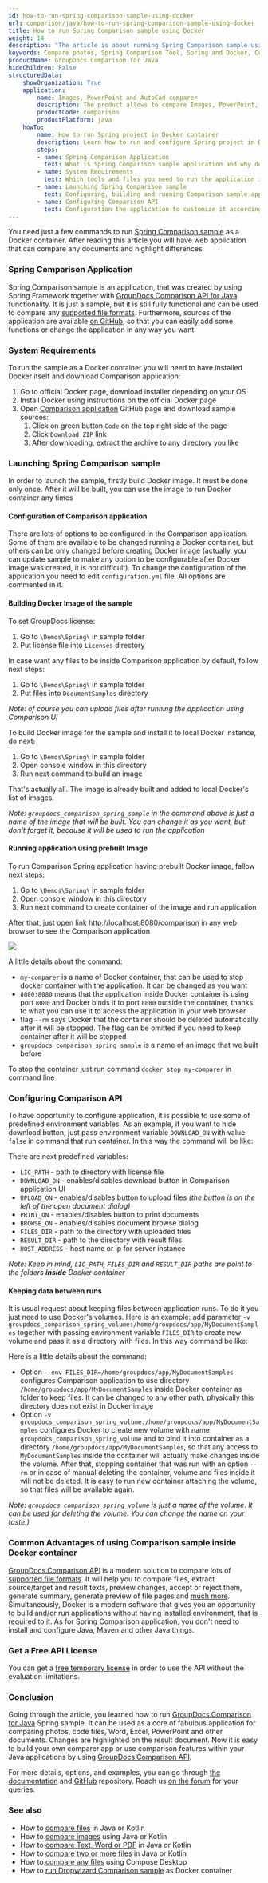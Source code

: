 ```yaml
---
id: how-to-run-spring-comparison-sample-using-docker
url: comparison/java/how-to-run-spring-comparison-sample-using-docker
title: How to run Spring Comparison sample using Docker
weight: 14
description: "The article is about running Spring Comparison sample using Docker to get fast ready-to-use application to compare files"
keywords: Compare photos, Spring Comparison Tool, Spring and Docker, Comparison API
productName: GroupDocs.Comparison for Java
hideChildren: False
structuredData:
    showOrganization: True
    application:
        name: Images, PowerPoint and AutoCad comparer
        description: The product allows to compare Images, PowerPoint, AutoCad and much more types of files
        productCode: comparison
        productPlatform: java
    howTo:
        name: How to run Spring project in Docker container
        description: Learn how to run and configure Spring project in Docker container
        steps:
        - name: Spring Comparison Application
          text: What is Spring Comparison sample application and why do you need it
        - name: System Requirements
          text: Which tools and files you need to run the application in Docker container
        - name: Launching Spring Comparison sample
          text: Configuring, building and running Comparison sample application using Docker
        - name: Configuring Comparison API
          text: Configuration the application to customize it according to your needs
---
```


You need just a few commands to run [Spring Comparison sample](https://github.com/groupdocs-comparison/GroupDocs.Comparison-for-Java/tree/master/Demos/Spring) as a Docker container. After reading this article you will have web application that can compare any documents and highlight differences 

### Spring Comparison Application

Spring Comparison sample is an application, that was created by using Spring Framework together with [GroupDocs.Comparison API for Java](https://products.groupdocs.com/comparison/java) functionality. It is just a sample, but it is still fully functional and can be used to compare any [supported file formats](/comparison/java/supported-document-formats/). Furthermore, sources of the application are available [on GitHub](https://github.com/groupdocs-comparison/GroupDocs.Comparison-for-Java/tree/master/Demos/Spring), so that you can easily add some functions or change the application in any way you want.

### System Requirements

To run the sample as a Docker container you will need to have installed Docker itself and download Comparison application:
1. Go to official Docker page, download installer depending on your OS
2. Install Docker using instructions on the official Docker page
3. Open [Comparison application](https://github.com/groupdocs-comparison/GroupDocs.Comparison-for-Java) GitHub page and download sample sources:
   1. Click on green button `Code` on the top right side of the page
   2. Click `Download ZIP` link
   3. After downloading, extract the archive to any directory you like

### Launching Spring Comparison sample

In order to launch the sample, firstly build Docker image. It must be done only once. After it will be built, you can use the image to run Docker container any times

#### Configuration of Comparison application

There are lots of options to be configured in the Comparison application. Some of them are available to be changed running a Docker container, but others can be only changed before creating Docker image (actually, you can update sample to make any option to be configurable after Docker image was created, it is not difficult).
To change the configuration of the application you need to edit `configuration.yml` file. All options are commented in it.

#### Building Docker Image of the sample

To set GroupDocs license:

1. Go to `\Demos\Spring\` in sample folder
2. Put license file into `Licenses` directory

In case want any files to be inside Comparison application by default, follow next steps:

1. Go to `\Demos\Spring\` in sample folder
2. Put files into `DocumentSamples` directory

_Note: of course you can upload files after running the application using Comparison UI_

To build Docker image for the sample and install it to local Docker instance, do next:

1. Go to `\Demos\Spring\` in sample folder
2. Open console window in this directory
3. Run next command to build an image

<script src="https://gist.github.com/groupdocs-comparison-gists/9ba24482d5625a6ba08c13045f7c115e.js"></script>

That's actually all. The image is already built and added to local Docker's list of images.

_Note: `groupdocs_comparison_spring_sample` in the command above is just a name of the image that will be built. You can change it as you want, but don't forget it, because it will be used to run the application_

#### Running application using prebuilt Image

To run Comparison Spring application having prebuilt Docker image, fallow next steps:

1. Go to `\Demos\Spring\` in sample folder
2. Open console window in this directory
3. Run next command to create container of the image and run application

<script src="https://gist.github.com/groupdocs-comparison-gists/2b74fad512ad1f6155ad70eb4958d10e.js"></script>
   
After that, just open link [http://localhost:8080/comparison](http://localhost:8080/comparison) in any web browser to see the Comparison application

![](/comparison/java/images/how-to-run-spring-comparison-sample-using-docker.png)

A little details about the command:
* `my-comparer` is a name of Docker container, that can be used to stop docker container with the application. It can be changed as you want
* `8080:8080` means that the application inside Docker container is using port `8080` and Docker binds it to port `8080` outside the container, thanks to what you can use it to access the application in your web browser
* flag `--rm` says Docker that the container should be deleted automatically after it will be stopped. The flag can be omitted if you need to keep container after it will be stopped
* `groupdocs_comparison_spring_sample` is a name of an image that we built before

To stop the container just run command `docker stop my-comparer` in command line

### Configuring Comparison API

To have opportunity to configure application, it is possible to use some of predefined environment variables. As an example, if you want to hide download button, just pass environment variable `DOWNLOAD_ON` with value `false` in command that run container. In this way the command will be like:

<script src="https://gist.github.com/groupdocs-comparison-gists/136b93614d02f6c4d779620b83b89f98.js"></script>

There are next predefined variables:
* `LIC_PATH` - path to directory with license file
* `DOWNLOAD_ON` - enables/disables download button in Comparison application UI
* `UPLOAD_ON` - enables/disables button to upload files _(the button is on the left of the open document dialog)_
* `PRINT_ON` - enables/disables button to print documents
* `BROWSE_ON` - enables/disables document browse dialog
* `FILES_DIR` - path to the directory with uploaded files
* `RESULT_DIR` - path to the directory with result files
* `HOST_ADDRESS` - host name or ip for server instance

_Note: Keep in mind, `LIC_PATH`, `FILES_DIR` and `RESULT_DIR` paths are point to the folders **inside** Docker container_

#### Keeping data between runs

It is usual request about keeping files between application runs. To do it you just need to use Docker's volumes. Here is an example: add parameter `-v groupdocs_comparison_spring_volume:/home/groupdocs/app/MyDocumentSamples` together with passing environment variable `FILES_DIR` to create new volume and pass it as a directory with files. In this way command be like:

<script src="https://gist.github.com/groupdocs-comparison-gists/6c2bae3b6197d6ea3aa78b6b8646e278.js"></script>

Here is a little details about the command:
* Option `--env FILES_DIR=/home/groupdocs/app/MyDocumentSamples` configures Comparison application to use directory `/home/groupdocs/app/MyDocumentSamples` inside Docker container as folder to keep files. It can be changed to any other path, physically this directory does not exist in Docker image
* Option `-v groupdocs_comparison_spring_volume:/home/groupdocs/app/MyDocumentSamples` configures Docker to create new volume with name `groupdocs_comparison_spring_volume` and to bind it into container as a directory `/home/groupdocs/app/MyDocumentSamples`, so that any access to `MyDocumentSamples` inside the container will actually make changes inside the volume. After that, stopping container that was run with an option `--rm` or in case of manual deleting the container, volume and files inside it will not be deleted. It is easy to run new container attaching the volume, so that files will be available again.

_Note: `groupdocs_comparison_spring_volume` is just a name of the volume. It can be used for deleting the volume. You can change the name on your taste:)_

### Common Advantages of using Comparison sample inside Docker container

[GroupDocs.Comparison API](https://products.groupdocs.com/comparison) is a modern solution to compare lots of [supported file formats](/comparison/java/supported-document-formats/). It will help you to compare files, extract source/target and result texts, preview changes, accept or reject them, generate summary, generate preview of file pages and [much more](https://docs.groupdocs.com/comparison/java/groupdocs-comparison-overview/). Simultaneously, Docker is a modern software that gives you an opportunity to build and/or run applications without having installed environment, that is required to it. As for Spring Comparison application, you don't need to install and configure Java, Maven and other Java things.

### Get a Free API License

You can get a [free temporary license](https://purchase.groupdocs.com/temporary-license) in order to use the API without the evaluation limitations.

### Conclusion

Going through the article, you learned how to run [GroupDocs.Comparison for Java](https://products.groupdocs.com/comparison/java) Spring sample. It can be used as a core of fabulous application for comparing photos, code files, Word, Excel, PowerPoint and other documents. Changes are highlighted on the result document. Now it is easy to build your own comparer app or use comparison features within your Java applications by using [GroupDocs.Comparison API](https://products.groupdocs.com/comparison/java).

For more details, options, and examples, you can go through [the documentation](/comparison/java/getting-started/) and [GitHub](https://github.com/groupdocs-comparison) repository. Reach us [on the forum](https://forum.groupdocs.com/) for your queries.

### See also

* How to [compare files](/comparison/java/how-to-compare-files-in-java-or-kotlin) in Java or Kotlin
* How to [compare images](/comparison/java/how-to-compare-images-using-java-or-kotlin) using Java or Kotlin
* How to [compare Text, Word or PDF](/comparison/java/how-to-compare-text-word-pdf-in-java-or-kotlin) in Java or Kotlin
* How to [compare two or more files](/comparison/java/how-to-compare-two-or-more-files-in-java-or-kotlin) in Java or Kotlin
* How to [compare any files](/comparison/java/how-to-compare-any-files-using-compose-desktop) using Compose Desktop
* How to [run Dropwizard Comparison sample](comparison/java/how-to-run-dropwizard-comparison-sample-using-docker) as Docker container
